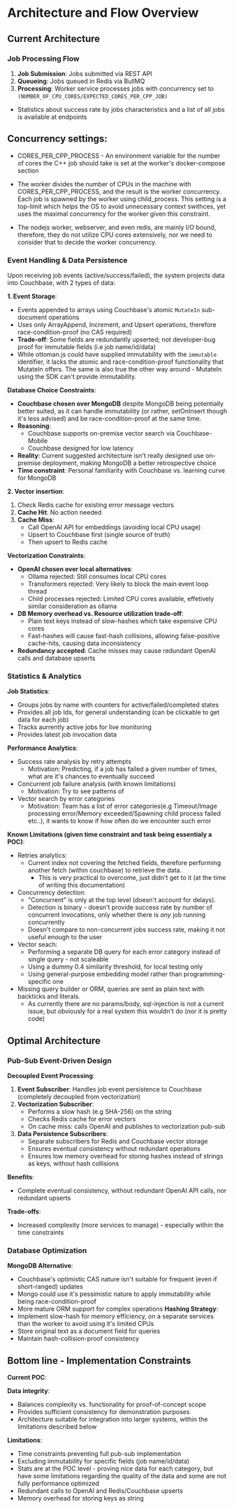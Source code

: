 # Architecture and Flow Overview

## Current Architecture

### Job Processing Flow
1. **Job Submission**: Jobs submitted via REST API
2. **Queueing**: Jobs queued in Redis via BullMQ
3. **Processing**: Worker service processes jobs with concurrency set to `(NUMBER_OF_CPU_CORES/EXPECTED_CORES_PER_CPP_JOB)`
 
- Statistics about success rate by jobs characteristics and a list of all jobs is available at endpoints 

## **Concurrency settings**:
- CORES_PER_CPP_PROCESS - An environment variable for the number of cores the C++ job should take is set at the worker's docker-compose section

- The worker divides the number of CPUs in the machine with CORES_PER_CPP_PROCESS, and the result is the worker concurrency. Each job is spawned by the worker using child_process. This setting is a top-limit which helps the OS to avoid unnecessary context swithces, yet uses the maximal concurrency for the worker given this constraint.

- The nodejs worker, webserver, and even redis, are mainly I/O bound, therefore, they do not utilize CPU cores extensively, nor we need to consider that to decide the worker concurrency.

### Event Handling & Data Persistence
Upon receiving job events (active/success/failed), the system projects data into Couchbase, with 2 types of data:

**1. Event Storage**:
- Events appended to arrays using Couchbase's atomic `MutateIn` sub-document operations
- Uses only ArrayAppend, Increment, and Upsert operations, therefore race-condition-proof (no CAS required)
- **Trade-off**: Some fields are redundantly upserted; not developer-bug proof for immutable fields (i.e job name/id/data) 
- While ottoman.js could have supplied immutability with the `immutable` identifier, it lacks the atomic and race-condition-proof functionality that MutateIn offers. The same is also true the other way around - MutateIn using the SDK can't provide immutability.

**Database Choice Constraints**:
- **Couchbase chosen over MongoDB** despite MongoDB being potentially better suited, as it can handle immutability (or rather, setOnInsert though it's less advised) and be race-condition-proof at the same time.
- **Reasoning**: 
    - Couchbase supports on-premise vector search via Couchbase-Mobile
    - Couchbase designed for low latency
- **Reality**: Current suggested architecture isn't really designed use on-premise deployment, making MongoDB a better retrospective choice
- **Time constraint**: Personal familiarity with Couchbase vs. learning curve for MongoDB

**2. Vector insertion**:
1. Check Redis cache for existing error message vectors
2. **Cache Hit**: No action needed
3. **Cache Miss**: 
   - Call OpenAI API for embeddings (avoiding local CPU usage)
   - Upsert to Couchbase first (single source of truth)
   - Then upsert to Redis cache

**Vectorization Constraints**:
- **OpenAI chosen over local alternatives**:
  - Ollama rejected: Still consumes local CPU cores
  - Transformers rejected:  Very likely to block the main event loop thread
  - Child processes rejected: Limited CPU cores available, effetively similar consideration as ollama
- **DB Memory overhead vs. Resource utilization trade-off**: 
    - Plain text keys instead of slow-hashes which take expensive CPU cores
    - Fast-hashes will cause fast-hash collisions, allowing false-positive cache-hits, causing data inconsistency
- **Redundancy accepted**: Cache misses may cause redundant OpenAI calls and database upserts

### Statistics & Analytics
**Job Statistics**:
- Groups jobs by name with counters for active/failed/completed states
- Provides all job Ids, for general understanding (can be clickable to get data for each job)
- Tracks aurrently active jobs for live monitoring
- Provides latest job invocation data


**Performance Analytics**:
- Success rate analysis by retry attempts
    - Motivation: Predicting, if a job has failed a given number of times, what are it's chances to eventually succeed
- Concurrent job failure analysis (with known limitations)
    - Motivation: Try to see patterns of 
- Vector search by error categories
    - Motivation: Team has a list of error categories(e.g Timeout/Image processing error/Memory exceeded/Spawning child process failed etc..), it wants to know if how often do we encounter such error

**Known Limitations (given time constraint and task being essentialy a POC)**:
- Retries analytics:
    - Current index not covering the fetched fields, therefore performing another fetch (within couchbase) to retrieve the data.
        - This is very practical to overcome, just didn't get to it (at the time of writing this documentation)
- Concurrency detection:
    - "Concurrent" is only at the top level (doesn't account for delays).
    - Detection is binary - doesn't provide success rate by number of concurrent invocations, only whether there is *any* job running concurrently
    - Doesn't compare to non-concurrent jobs success rate, making it not useful enough to the user
- Vector seach:
    - Performing a separate DB query for each error category instead of single query - not scaleable
    - Using a dummy 0.4 similarity threshold, for local testing only
    - Using general-purpose embedding model rather than programming-specific one
- Missing query builder or ORM, queries are sent as plain text with backticks and literals. 
    - As currently there are no params/body, sql-injection is not a current issue, but obviously for a real system this wouldn't do (nor it is pretty code)

## Optimal Architecture

### Pub-Sub Event-Driven Design
**Decoupled Event Processing**:
1. **Event Subscriber**: Handles job event persistence to Couchbase (completely decoupled from vectorization)
2. **Vectorization Subscriber**: 
   - Performs a slow hash (e.g SHA-256) on the string
   - Checks Redis cache for error vectors
   - On cache miss: calls OpenAI and publishes to vectorization pub-sub
3. **Data Persistence Subscribers**: 
   - Separate subscribers for Redis and Couchbase vector storage
   - Ensures eventual consistency without redundant operations
   - Ensures low memory overhead for storing hashes instead of strings as keys, without hash collisions

**Benefits**:
- Complete eventual consistency, without redundant OpenAI API calls, nor redundant upserts


**Trade-offs**:
- Increased complexity (more services to manage) - especially within the time constraints
### Database Optimization
**MongoDB Alternative**:
- Couchbase's optimistic CAS nature isn't suitable for frequent (even if short-ranged) updates
- Mongo could use it's pessimistic nature to apply immutability while being race-condition-proof
- More mature ORM support for complex operations
**Hashing Strategy**:
- Implement slow-hash for memory efficiency, on a separate services than the worker to avoid using it's limited CPUs
- Store original text as a document field for queries
- Maintain hash-collision-proof consistency

## Bottom line - Implementation Constraints

**Current POC**:

**Data integrity**:
- Balances complexity vs. functionality for proof-of-concept scope
- Provides sufficient consistency for demonstration purposes
- Architecture suitable for integration into larger systems, within the limitations described below

**Limitations**:

- Time constraints preventing full pub-sub implementation
- Excluding immutability for specific fields (job name/id/data)
- Stats are at the POC level - proving nice data for each category, but have some limitations regarding the quality of the data and some are not fully performance optimized
- Redundant calls to OpenAI and Redis/Couchbase upserts
- Memory overhead for storing keys as string


